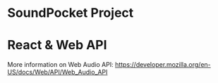 # SoundPocket Project

# React & Web API

More information on Web Audio API:
https://developer.mozilla.org/en-US/docs/Web/API/Web_Audio_API
